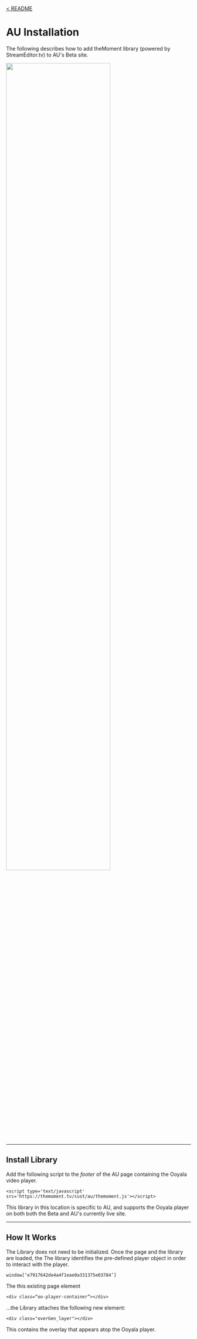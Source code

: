 <a name="top"></a>
[< README](/README.md#top)

# AU Installation

The following describes how to add theMoment library (powered by StreamEditor.tv) to AU's Beta site.

<img src="https://s3-us-west-2.amazonaws.com/themoment/autodesk.png" width="75%" height="75%" />

------------------------------------------------
<a name="library_install"></a>
## Install Library

Add the following script to the *footer* of the AU page containing the Ooyala video player.

```
<script type='text/javascript' src='https://themoment.tv/cust/au/themoment.js'></script>
```
This library in this location is specific to AU, and supports the Ooyala player on both both the Beta and AU's currently live site.

------------------------------------------------
<a name="how_it_works"></a>
## How It Works

The Library does not need to be initialized. Once the page and the library are loaded, the The library identifies the pre-defined player object in order to interact with the player.

```
window[‘e7917642de4a4f1eae0a331375e03784’]
```

The this existing page element

```
<div class=“oo-player-container”></div>
```

...the Library attaches the following new element:

```
<div class="overGen_layer"></div>
```

This contains the overlay that appears atop the Ooyala player.
